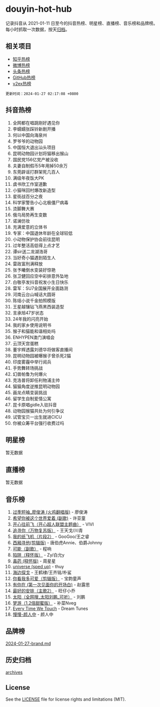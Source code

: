 # douyin-hot-hub

记录抖音从 2021-01-11 日至今的抖音热榜、明星榜、直播榜、音乐榜和品牌榜。每小时抓取一次数据，按天[归档](archives)。

## 相关项目

- [知乎热榜](https://github.com/lonnyzhang423/zhihu-hot-hub)
- [微博热榜](https://github.com/lonnyzhang423/weibo-hot-hub)
- [头条热榜](https://github.com/lonnyzhang423/toutiao-hot-hub)
- [GitHub热榜](https://github.com/lonnyzhang423/github-hot-hub)
- [v2ex热榜](https://github.com/lonnyzhang423/v2ex-hot-hub)


`更新时间：2024-01-27 02:17:08 +0800`

## 抖音热榜

1. 全网都在唱跳刚好遇见你
1. 李蠕蠕张踩铃新剧开播
1. 何以中国向海泉州
1. 罗爷爷的动物园
1. 中国恒大退出汕头项目
1. 昆明动物园计划将猫移出猴山
1. 国民党156亿党产被没收
1. 夫妻自制假币5年用掉50余万
1. 东莞辟谣打群架死几百人
1. 满级年夜饭大PK
1. 虞书欣工作室道歉
1. 小猫咪回村爆改新造型
1. 星街战百分之夜
1. 科学家警告小心北极僵尸病毒
1. 烫脚舞大赛
1. 俄乌局势再生变数
1. 诺澜仿妆
1. 充满爱意的立体书
1. 专家：中国退休年龄在全球较低
1. 小动物保护协会前往昆明
1. 过年整活高低得上点才艺
1. 谭sir送二龙湖浩哥
1. 当好奇小猫遇到陌生人
1. 雷政富刑满释放
1. 张予曦倒水变装好惊艳
1. 张卫健回应空中彩排意外坠地
1. 白敬亭发抖音祝发小生日快乐
1. 雷军：SU7全国展开全面路测
1. 河南云台山喊话大圆哥
1. 陈瑶小说千金拍照模版
1. 王星越镶钻飞燕黑西装造型
1. 言承旭47岁状态
1. 24年我的闪亮开始
1. 我的家乡使用说明书
1. 猴子和猫能和谐相处吗
1. ENHYPEN澳门演唱会
1. 云顶天宫蛋糕
1. 董宇辉透露刘德华将做客直播间
1. 昆明动物园被曝猴子曾杀死2猫
1. 印度雾霾中举行阅兵
1. 手势舞转场挑战
1. 幻兽帕鲁为何爆火
1. 克洛普将卸任利物浦主帅
1. 猫猫角度逆推昆明动物园
1. 画龙点睛变装挑战
1. 留学生自制爱情公寓
1. 昆卡原唱gidle入驻抖音
1. 动物园猴猫共处为何引争议
1. 试管宝贝一出生就进CICU
1. 你被众筹平台强行收费过吗

## 明星榜

暂无数据

## 直播榜

暂无数据

## 音乐榜

1. [过季短袖_廖俊涛 (火鸡翻唱版)](https://sf86-cdn-tos.douyinstatic.com/obj/tos-cn-ve-2774/ogQVJl0tRBKxQgZji7YClFEBrVDeHpPTWfCZbQ) - 廖俊涛
1. [希望你被这个世界爱着 (副歌)](https://sf6-cdn-tos.douyinstatic.com/obj/tos-cn-ve-2774/oUHCmWQfZlE3QQBKBeD8rCFLpJzPgCpImhsxMt) - 许亚童
1. [开心往前飞（开心超人联盟主题曲）](https://sf3-cdn-tos.douyinstatic.com/obj/tos-cn-ve-2774/9d8fb7c82cf1421fb93a9fe925275e0a) - VIVI
1. [追寻你（万物复苏版）](https://sf3-cdn-tos.douyinstatic.com/obj/tos-cn-ve-2774/oYeAZJsbjIDit9APmBg8u6uDUQnHmoCf3gbo74) - 王天戈/川青
1. [我的纸飞机（片段2）](https://sf86-cdn-tos.douyinstatic.com/obj/tos-cn-ve-2774/oM2ZrKcg2CD5AeRB2gkeXOFB1IxAGJdZPazYHf) - GooGoo/王之睿
1. [西厢寻他(剪辑版)](https://sf3-cdn-tos.douyinstatic.com/obj/tos-cn-ve-2774/oUsAVfAQKlRNxEv5qxvIB8o5qmIWUcXbzJKJhw) - 唐伯虎Annie、伯爵Johnny
1. [可能（副歌）](https://sf86-cdn-tos.douyinstatic.com/obj/tos-cn-ve-2774/cde1731888894259b333569393c2fb51) - 程响
1. [陷阱（释怀版）](https://sf86-cdn-tos.douyinstatic.com/obj/tos-cn-ve-2774/oE8C21LeZrzKLDFfQYgMzx4GAIHageG5IzayY7) - Zy/白允y
1. [毒药 (释怀版)](https://sf3-cdn-tos.douyinstatic.com/obj/tos-cn-ve-2774/oYILMEAzspdZBIzy4frJNB8ZHPHWAhiwowd4Ad) - 周星星
1. [universe (sped up)](https://sf3-cdn-tos.douyinstatic.com/obj/tos-cn-ve-2774/oIQnurQLDCsdYeegkM4CKuVb23MZBXtX6QB8bv) - thuy
1. [海边探戈](https://sf3-cdn-tos.douyinstatic.com/obj/tos-cn-ve-2774/os9gE0VQCGqt6VQkZDyBBYvfSDY0QFe3vVmubn) - 王鹤棣/王齐铭/朴鲨
1. [你看我多可爱（剪辑版）](https://sf3-cdn-tos.douyinstatic.com/obj/tos-cn-ve-2774/018d241ee66a4a189b2fa9ea2fe3363d) - 宝韵童声
1. [有你在 (第一次见面你的开场白)](https://sf86-cdn-tos.douyinstatic.com/obj/tos-cn-ve-2774/oAthrQ3ClJBfI57uBoFEgNDYtNCZ0TSYQQfxQ0) - 赵露思
1. [最好的安排（主歌2）](https://sf86-cdn-tos.douyinstatic.com/obj/tos-cn-ve-2774/oMMZX1DuHpMwgoDztBmZswgQnbCeeANZxBHkFY) - 旺仔小乔
1. [太阳（全网搜_太阳刘鹏_可听）](https://sf3-cdn-tos.douyinstatic.com/obj/tos-cn-ve-2774/ogWbyIQnlBFImVbeDocRdCIYtBHlbJXgfZMvgz) - 刘鹏
1. [梦游（1.2倍甜蜜版）](https://sf3-cdn-tos.douyinstatic.com/obj/tos-cn-ve-2774/o4gyAUm8hwufoEABmwVIiQtHsFuGzAEEWtNMzo) - 补菜Nveg
1. [Every Time We Touch](https://sf86-cdn-tos.douyinstatic.com/obj/tos-cn-ve-2774/ogN6lUKQeBBfEVhIOMikG1CcJjugxk1tztZyhP) - Dream Tunes
1. [慢慢-颜人中](https://sf86-cdn-tos.douyinstatic.com/obj/tos-cn-ve-2774/ocjHNfBXdBxQNC8ZGAeoLMFTUgtBg8bkExunDC) - 颜人中

## 品牌榜

[2024-01-27-brand.md](archives/2024-01-27-brand.md)

## 历史归档

[archives](archives)

## License

See the [LICENSE](LICENSE) file for license rights and limitations (MIT).
